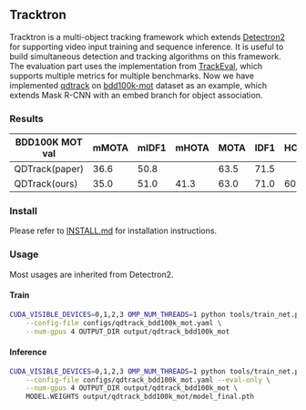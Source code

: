 ## Tracktron

Tracktron is a multi-object tracking framework which extends [Detectron2](https://github.com/facebookresearch/detectron2) for supporting video input training and sequence inference. It is useful to build simultaneous detection and tracking algorithms on this framework. The evaluation part uses the implementation from [TrackEval](https://github.com/JonathonLuiten/TrackEval), which supports multiple metrics for multiple benchmarks. Now we have implemented [qdtrack](https://github.com/SysCV/qdtrack) on [bdd100k-mot](https://github.com/bdd100k/bdd100k) dataset as an example, which extends Mask R-CNN with an embed branch for object association.

### Results

| BDD100K MOT val | mMOTA | mIDF1 | mHOTA | MOTA | IDF1 | HOTA | mAP  | link                                                         |
| --------------- | ----- | ----- | ----- | ---- | ---- | ---- | ---- | ------------------------------------------------------------ |
| QDTrack(paper)  | 36.6  | 50.8  |       | 63.5 | 71.5 |      | 32.6 | [(code)](https://github.com/SysCV/qdtrack)                   |
| QDTrack(ours)   | 35.0  | 51.0  | 41.3  | 63.0 | 71.0 | 60.7 | 32.5 | [(model)](https://drive.google.com/file/d/12k8O1BpFz4AFFOEFNl2FH5kehLExHqgp/view?usp=sharing) |

### Install

Please refer to [INSTALL.md](INSTALL.md) for installation instructions.

### Usage

Most usages are inherited from Detectron2.

#### Train

```bash
CUDA_VISIBLE_DEVICES=0,1,2,3 OMP_NUM_THREADS=1 python tools/train_net.py \
    --config-file configs/qdtrack_bdd100k_mot.yaml \
    --num-gpus 4 OUTPUT_DIR output/qdtrack_bdd100k_mot
```

#### Inference

```bash
CUDA_VISIBLE_DEVICES=0,1,2,3 OMP_NUM_THREADS=1 python tools/train_net.py \
    --config-file configs/qdtrack_bdd100k_mot.yaml --eval-only \
    --num-gpus 4 OUTPUT_DIR output/qdtrack_bdd100k_mot \
    MODEL.WEIGHTS output/qdtrack_bdd100k_mot/model_final.pth
```


